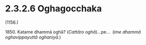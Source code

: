 

# 2.3.2.6 Oghagocchaka





(1156.)

1850\. Katame dhammā oghā? (*Cattāro oghā*)…pe…  (*ime dhammā oghavippayuttā oghaniyā.*)



